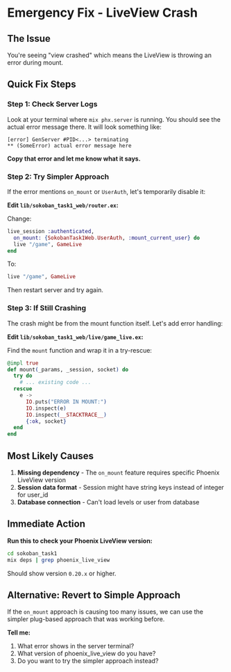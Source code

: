# Emergency Fix - LiveView Crash

## The Issue
You're seeing "view crashed" which means the LiveView is throwing an error during mount.

## Quick Fix Steps

### Step 1: Check Server Logs
Look at your terminal where `mix phx.server` is running. You should see the actual error message there. It will look something like:

```
[error] GenServer #PID<...> terminating
** (SomeError) actual error message here
```

**Copy that error and let me know what it says.**

### Step 2: Try Simpler Approach

If the error mentions `on_mount` or `UserAuth`, let's temporarily disable it:

**Edit `lib/sokoban_task1_web/router.ex`:**

Change:
```elixir
live_session :authenticated,
  on_mount: {SokobanTask1Web.UserAuth, :mount_current_user} do
  live "/game", GameLive
end
```

To:
```elixir
live "/game", GameLive
```

Then restart server and try again.

### Step 3: If Still Crashing

The crash might be from the mount function itself. Let's add error handling:

**Edit `lib/sokoban_task1_web/live/game_live.ex`:**

Find the `mount` function and wrap it in a try-rescue:

```elixir
@impl true
def mount(_params, _session, socket) do
  try do
    # ... existing code ...
  rescue
    e ->
      IO.puts("ERROR IN MOUNT:")
      IO.inspect(e)
      IO.inspect(__STACKTRACE__)
      {:ok, socket}
  end
end
```

## Most Likely Causes

1. **Missing dependency** - The `on_mount` feature requires specific Phoenix LiveView version
2. **Session data format** - Session might have string keys instead of integer for user_id
3. **Database connection** - Can't load levels or user from database

## Immediate Action

**Run this to check your Phoenix LiveView version:**
```bash
cd sokoban_task1
mix deps | grep phoenix_live_view
```

Should show version `0.20.x` or higher.

## Alternative: Revert to Simple Approach

If the `on_mount` approach is causing too many issues, we can use the simpler plug-based approach that was working before.

**Tell me:**
1. What error shows in the server terminal?
2. What version of phoenix_live_view do you have?
3. Do you want to try the simpler approach instead?
